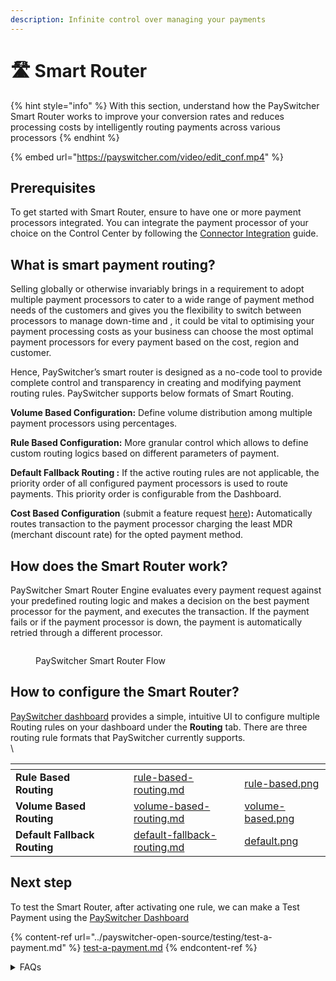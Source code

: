 ```yaml
---
description: Infinite control over managing your payments
---
```


# 🛣️ Smart Router

{% hint style="info" %}
With this section, understand how the PaySwitcher Smart Router works to improve your conversion rates and reduces processing costs by intelligently routing payments across various processors
{% endhint %}

{% embed url="https://payswitcher.com/video/edit_conf.mp4" %}

## Prerequisites

To get started with Smart Router, ensure to have one or more payment processors integrated. You can integrate the payment processor of your choice on the Control Center by following the [Connector Integration](../payswitcher-cloud/connectors/) guide.

## What is smart payment routing?

Selling globally or otherwise invariably brings in a requirement to adopt multiple payment processors to cater to a wide range of payment method needs of the customers and gives you the flexibility to switch between processors to manage down-time and , it could be vital to optimising your payment processing costs as your business can choose the most optimal payment processors for every payment based on the cost, region and customer.

Hence, PaySwitcher’s smart router is designed as a no-code tool to provide complete control and transparency in creating and modifying payment routing rules. PaySwitcher supports below formats of Smart Routing.

**Volume Based Configuration:** Define volume distribution among multiple payment processors using percentages.

**Rule Based Configuration:** More granular control which allows to define custom routing logics based on different parameters of payment.

**Default Fallback Routing :** If the active routing rules are not applicable, the priority order of all configured payment processors is used to route payments. This priority order is configurable from the Dashboard.

**Cost Based Configuration** (submit a feature request [here](https://github.com/payswitcher/payswitcher/discussions/new?category=ideas-feature-requests))**:** Automatically routes transaction to the payment processor charging the least MDR (merchant discount rate) for the opted payment method.

## How does the Smart Router work?

PaySwitcher Smart Router Engine evaluates every payment request against your predefined routing logic and makes a decision on the best payment processor for the payment, and executes the transaction. If the payment fails or if the payment processor is down, the payment is automatically retried through a different processor.

<figure><img src="../.gitbook/assets/Smart Routing Flow.drawio.png" alt=""><figcaption><p>PaySwitcher Smart Router Flow</p></figcaption></figure>

## How to configure the Smart Router?

[PaySwitcher dashboard](https://app.payswitcher.com/routing) provides a simple, intuitive UI to configure multiple Routing rules on your dashboard under the **Routing** tab. There are three routing rule formats that PaySwitcher currently supports.\
\


<table data-view="cards"><thead><tr><th></th><th></th><th></th><th data-hidden data-card-target data-type="content-ref"></th><th data-hidden data-card-cover data-type="files"></th></tr></thead><tbody><tr><td><strong>Rule Based Routing</strong></td><td></td><td></td><td><a href="merchant-controls/smart-router/rule-based-routing.md">rule-based-routing.md</a></td><td><a href="../.gitbook/assets/rule-based.png">rule-based.png</a></td></tr><tr><td><strong>Volume Based Routing</strong></td><td></td><td></td><td><a href="merchant-controls/smart-router/volume-based-routing.md">volume-based-routing.md</a></td><td><a href="../.gitbook/assets/volume-based.png">volume-based.png</a></td></tr><tr><td><strong>Default Fallback Routing</strong></td><td></td><td></td><td><a href="merchant-controls/smart-router/default-fallback-routing.md">default-fallback-routing.md</a></td><td><a href="../.gitbook/assets/default.png">default.png</a></td></tr></tbody></table>

## Next step&#x20;

To test the Smart Router, after activating one rule, we can make a Test Payment using the [PaySwitcher Dashboard ](https://app.payswitcher.com/sdk)

{% content-ref url="../payswitcher-open-source/testing/test-a-payment.md" %}
[test-a-payment.md](../payswitcher-open-source/testing/test-a-payment.md)
{% endcontent-ref %}

<details>

<summary>FAQs</summary>

### 1. What parameters can I use to configure routing rules?

The rule-based routing supports setting up advanced rule configuration based on all critical /payments parameters such as Payment Method, Payment Method Type, Country, Currency, Amount etc.

### 2. Why did my payment go through 'Y' connector even though I have specified 'X' in my routing configuration? OR Why is it showing me 'Abc' payment method in SDK checkout even though I have not enabled it for the 'X' connector that I'm routing my payments through?

There can be multiple reasons why this happened but all of them can be boiled down to a "connector eligibility failure" for a given payment. We'll walk through a common scenario to examine what this really means.

* Imagine that you configured two connectors for your account. Say `Stripe`, then `Adyen`, in that order. Since you configured them in that order, your default fallback looks like this: `[Stripe, Adyen]` (connectors are appended to the end of your default fallback list when configured for the first time)
* In your connectors dashboard, you enable Cards for Stripe, and ApplePay for Adyen.
* Now you create a new Volume-based routing configuration, and you configure it to route 100% of your traffic through Stripe for now.
* Now you go ahead and open up the PaySwitcher SDK to make a test payment. In the payment method selection area, you can see two buttons, one for `Cards` and one for `ApplePay`.&#x20;
  * This is where you run into your first question. "Why is it showing me ApplePay even though I have configured 100% of my payments to go through Stripe, and ApplePay is not enabled for Stripe?"
  * The answer to this is, the payment methods that are shown to the customer in the SDK aren't conscious of your routing configuration. We prioritize giving your customers the complete spread of all enabled payment methods across all of your enabled connectors. Therefore, if you specifically do not wish for ApplePay to appear on your checkout screen, you need to disable it in `Adyen` here, even though your routing configuration makes no mention of Adyen.
* Now you select `ApplePay`, go through the required steps, confirm the payment, and it succeeds. You go to your payments dashboard and see that the payment went through `Adyen`.
  * This is where you run into the second question. "Why is the payment going through `Adyen` even though I have set my routing configuration to route 100% of my payments through `Stripe`?
  * The answer to this carries over from the previous point. Since we displayed `ApplePay` on the checkout screen even though it wasn't enabled for your preferred connector `Stripe`, we need to adhere to your connector payment method configuration and ensure the payment goes through the right connector, here, `Adyen` since `ApplePay` is only enabled for Adyen. To briefly explain how PaySwitcher reaches this conclusion :-
    * PaySwitcher runs your configured routing algorithm. Since this is `100% Stripe`, PaySwitcher receives `Stripe` as the outuput.
    * PaySwitcher then runs an Eligibility Analysis on the output (`Stripe`) to gauge its eligibility for the current payment. The Eligibility Analysis fails once PaySwitcher realizes that the payment is made through `ApplePay` which is not enabled for `Stripe`
    * The application then goes into fallback mode and loads your `default fallback`, which is `[Stripe, Adyen]` as seen earlier.
    * The application looks through the list in order. It ignores `Stripe` since it has already failed the Eligibility Analysis. It instead subjects `Adyen` (the next connector in the list) to the same Eligibility Analysis.
    * This time the analysis passes since `ApplePay` is enabled for `Adyen`.
    * PaySwitcher takes `Adyen` as the final connector to make the payment through even though your configuration says `100% Stripe`.
  * This fallback flow is taken when none of the connectors in the output of routing are eligible for the payment. This is done in an effort to maximize the success rate of the payment even if it means deviating from the currently active routing configuration.

</details>
